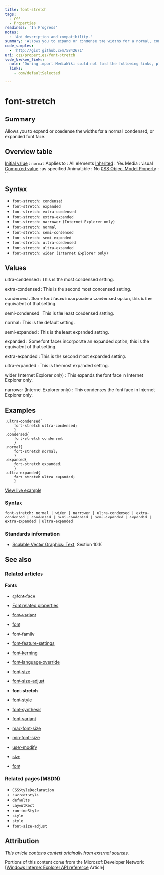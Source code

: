 ```yaml
---
title: font-stretch
tags:
  - CSS
  - Properties
readiness: 'In Progress'
notes:
  - 'Add description and compatibility.'
summary: 'Allows you to expand or condense the widths for a normal, condensed, or expanded font face.'
code_samples:
  - 'http://gist.github.com/5842671'
uri: css/properties/font-stretch
todo_broken_links:
  note: 'During import MediaWiki could not find the following links, please fix and adjust this list.'
  links:
    - dom/defaultSelected

---
```

# font-stretch

## Summary

Allows you to expand or condense the widths for a normal, condensed, or expanded font face.

## Overview table

[Initial value](/css/concepts/initial_value)
:   `normal`
Applies to
:   All elements
[Inherited](/css/concepts/inherited)
:   Yes
Media
:   visual
[Computed value](/css/concepts/computed_value)
:   as specified
Animatable
:   No
[CSS Object Model Property](/css/concepts/cssom)
:   ``

## Syntax

-   `font-stretch: condensed`
-   `font-stretch: expanded`
-   `font-stretch: extra-condensed`
-   `font-stretch: extra-expanded`
-   `font-stretch: narrower (Internet Explorer only)`
-   `font-stretch: normal`
-   `font-stretch: semi-condensed`
-   `font-stretch: semi-expanded`
-   `font-stretch: ultra-condensed`
-   `font-stretch: ultra-expanded`
-   `font-stretch: wider (Internet Explorer only)`

## Values

ultra-condensed
:   This is the most condensed setting.

extra-condensed
:   This is the second most condensed setting.

condensed
:   Some font faces incorporate a condensed option, this is the equivalent of that setting.

semi-condensed
:   This is the least condensed setting.

normal
:   This is the default setting.

semi-expanded
:   This is the least expanded setting.

expanded
:   Some font faces incorporate an expanded option, this is the equivalent of that setting.

extra-expanded
:   This is the second most expanded setting.

ultra-expanded
:   This is the most expanded setting.

wider (Internet Explorer only)
:   This expands the font face in Internet Explorer only.

narrower (Internet Explorer only)
:   This condenses the font face in Internet Explorer only.

## Examples

``` {.css}
.ultra-condensed{
    font-stretch:ultra-condensed;
    }
.condensed{
    font-stretch:condensed;
    }
.normal{
    font-stretch:normal;
    }
.expanded{
    font-stretch:expanded;
    }
.ultra-expanded{
    font-stretch:ultra-expanded;
    }
```

[View live example](http://code.webplatform.org/gist/5842671)

### Syntax

`font-stretch: normal | wider | narrower | ultra-condensed | extra-condensed | condensed | semi-condensed | semi-expanded | expanded | extra-expanded | ultra-expanded `

### Standards information

-   [Scalable Vector Graphics: Text](http://go.microsoft.com/fwlink/p/?linkid=199818), Section 10.10

## See also

### Related articles

#### Fonts

-   [@font-face](/css/atrules/@font-face)

-   [Font related properties](/css/fonts)

-   [font-variant](/css/fonts/font-variant)

-   [font](/css/properties/font)

-   [font-family](/css/properties/font-family)

-   [font-feature-settings](/css/properties/font-feature-settings)

-   [font-kerning](/css/properties/font-kerning)

-   [font-language-override](/css/properties/font-language-override)

-   [font-size](/css/properties/font-size)

-   [font-size-adjust](/css/properties/font-size-adjust)

-   **font-stretch**

-   [font-style](/css/properties/font-style)

-   [font-synthesis](/css/properties/font-synthesis)

-   [font-variant](/css/properties/font-variant)

-   [max-font-size](/css/properties/max-font-size)

-   [min-font-size](/css/properties/min-font-size)

-   [user-modify](/css/properties/user-modify)

-   [size](/html/attributes/size)

-   [font](/html/elements/font)

### Related pages (MSDN)

-   `CSSStyleDeclaration`
-   `currentStyle`
-   `defaults`
-   `LayoutRect`
-   `runtimeStyle`
-   `style`
-   `style`
-   `font-size-adjust`

## Attribution

*This article contains content originally from external sources.*

Portions of this content come from the Microsoft Developer Network: [[Windows Internet Explorer API reference](http://msdn.microsoft.com/en-us/library/ie/hh828809%28v=vs.85%29.aspx) Article]

